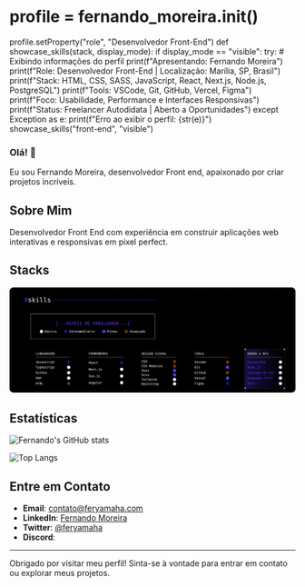 # profile = fernando_moreira.init()
profile.setProperty("role", "Desenvolvedor Front-End")
def showcase_skills(stack, display_mode):
    if display_mode == "visible":
        try:
            # Exibindo informações do perfil
            print(f"Apresentando: Fernando Moreira")
            print(f"Role: Desenvolvedor Front-End | Localização: Marília, SP, Brasil")
            print(f"Stack: HTML, CSS, SASS, JavaScript, React, Next.js, Node.js, PostgreSQL")
            print(f"Tools: VSCode, Git, GitHub, Vercel, Figma")
            print(f"Foco: Usabilidade, Performance e Interfaces Responsivas")
            print(f"Status: Freelancer Autodidata | Aberto a Oportunidades")
        except Exception as e:
            print(f"Erro ao exibir o perfil: {str(e)}")
    showcase_skills("front-end", "visible")

### Olá! 👋

Eu sou Fernando Moreira, desenvolvedor Front end, apaixonado por criar projetos incríveis. 

## Sobre Mim

Desenvolvedor Front End com experiência em construir aplicações web interativas e responsivas em pixel perfect.

## Stacks

![Stacks and Languages](https://github.com/feryamaha/feryamaha/blob/main/frame_3820-C.webp)


## Estatísticas

![Fernando's GitHub stats](https://github-readme-stats.vercel.app/api?username=feryamaha&show_icons=true&theme=radical)

![Top Langs](https://github-readme-stats.vercel.app/api/top-langs/?username=feryamaha&layout=compact&theme=radical)

## Entre em Contato

- **Email**: [contato@feryamaha.com](feryamaha@hotmail.com)
- **LinkedIn**: [Fernando Moreira]([https://www.linkedin.com/in/seuLinkedIn](https://www.linkedin.com/in/feryamaha/))
- **Twitter**: [@feryamaha]([https://twitter.com/feryamaha](https://x.com/_feryamaha))
- **Discord**: 

---

Obrigado por visitar meu perfil! Sinta-se à vontade para entrar em contato ou explorar meus projetos.

